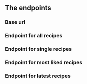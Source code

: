 ## The endpoints

### Base url

### Endpoint for all recipes

### Endpoint for single recipes

### Endpoint for most liked recipes

### Endpoint for latest recipes



